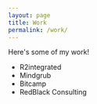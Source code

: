 ```yaml
---
layout: page
title: Work
permalink: /work/
---
```


Here's some of my work!

 - R2integrated
 - Mindgrub
 - Bitcamp
 - RedBlack Consulting